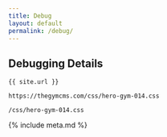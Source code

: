 ```yaml
---
title: Debug
layout: default
permalink: /debug/
---
```


## Debugging Details

`{{ site.url }}`


`https://thegymcms.com/css/hero-gym-014.css`


`/css/hero-gym-014.css`


{% include meta.md %}
